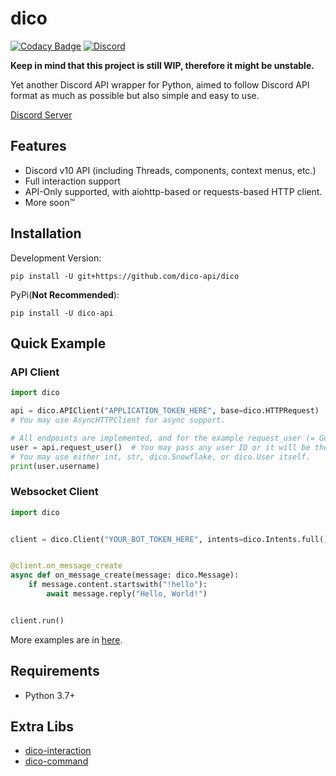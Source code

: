 # dico
[![Codacy Badge](https://app.codacy.com/project/badge/Grade/0eff61ab0fd741ff8e13a086699d6672)](https://www.codacy.com/gh/eunwoo1104/dico/dashboard?utm_source=github.com&amp;utm_medium=referral&amp;utm_content=eunwoo1104/dico&amp;utm_campaign=Badge_Grade)
[![Discord](https://img.shields.io/discord/832488748843401217)](https://discord.gg/QH4AXNySpB)

**Keep in mind that this project is still WIP, therefore it might be unstable.**

Yet another Discord API wrapper for Python, aimed to follow Discord API format as much as possible but also simple and easy to use.

[Discord Server](https://discord.gg/QH4AXNySpB)

## Features
- Discord v10 API (including Threads, components, context menus, etc.)
- Full interaction support
- API-Only supported, with aiohttp-based or requests-based HTTP client.
- More soon™

## Installation
Development Version:
```
pip install -U git+https://github.com/dico-api/dico
```
PyPi(**Not Recommended**):
```
pip install -U dico-api
```

## Quick Example

### API Client

```py
import dico

api = dico.APIClient("APPLICATION_TOKEN_HERE", base=dico.HTTPRequest)
# You may use AsyncHTTPClient for async support.

# All endpoints are implemented, and for the example request_user (= Get User) will be used.
user = api.request_user()  # You may pass any user ID or it will be the application itself.
# You may use either int, str, dico.Snowflake, or dico.User itself.
print(user.username)
```

### Websocket Client
```py
import dico


client = dico.Client("YOUR_BOT_TOKEN_HERE", intents=dico.Intents.full())


@client.on_message_create
async def on_message_create(message: dico.Message):
    if message.content.startswith("!hello"):
        await message.reply("Hello, World!")


client.run()
```
More examples are in [here](https://github.com/dico-api/dico/tree/master/examples).

## Requirements
- Python 3.7+

## Extra Libs
- [dico-interaction](https://github.com/dico-api/dico-interaction)
- [dico-command](https://github.com/dico-api/dico-command)
